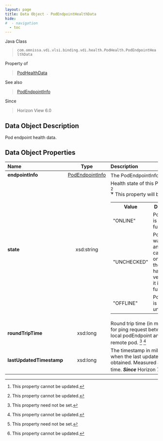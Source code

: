 ```yaml
---
layout: page
title: Data Object - PodEndpointHealthData
hide:
#  - navigation
  - toc
---
```






Java Class
> `com.omnissa.vdi.vlsi.binding.vdi.health.PodHealth.PodEndpointHealthData`

Property of
> [PodHealthData](vdi.health.PodHealth.PodHealthData.md#field_detail)

See also
> [PodEndpointInfo](vdi.federation.PodEndpoint.PodEndpointInfo.md)

Since
> Horizon View 6.0


## Data Object Description

Pod endpoint health data.

## Data Object Properties

 Name | Type | Description
:---|:---:|:---
**endpointInfo**| [PodEndpointInfo](vdi.federation.PodEndpoint.PodEndpointInfo.md)|  The PodEndpointInfo [^2]
**state**|  xsd:string|  Health state of this PodEndpoint [^2]<br>* This property will be one of:<br><table><tr><th>Value</th><th>Description</th></tr><tr><td>"ONLINE"</td><td>PodEndpoint is online and functional.</td></tr><tr><td>"UNCHECKED"</td><td>PodEndpoint was offline and it just came back online but the system has not verified that it is functional.</td></tr><tr><td>"OFFLINE"</td><td>PodEndpoint is offline or unreachable.</td></tr></table>
**roundTripTime**|  xsd:long|  Round trip time (in milliseconds) for ping request between the local podEndpoint and the remote pod. [^1] [^2]
**lastUpdatedTimestamp**|  xsd:long|  The timestamp in milliseconds when the last update was obtained. Measured as epoch time.  **_Since_** Horizon 7.12 [^1] [^2]
 


 


[^1]: This property need not be set.
[^2]: This property cannot be updated.